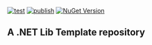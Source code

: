 [![test](https://github.com/hazzik/dotnet-lib-template/actions/workflows/test.yml/badge.svg)](https://github.com/hazzik/dotnet-lib-template/actions/workflows/test.yml)
[![publish](https://github.com/hazzik/dotnet-lib-template/actions/workflows/publish.yml/badge.svg)](https://github.com/hazzik/dotnet-lib-template/actions/workflows/publish.yml)
[![NuGet Version](https://img.shields.io/nuget/v/TemplateProject)](https://www.nuget.org/packages/TemplateProject/)

## A .NET Lib Template repository
